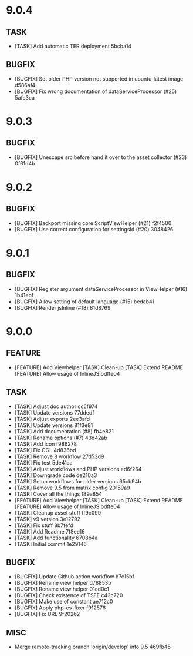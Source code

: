 # 9.0.4

## TASK

- [TASK] Add automatic TER deployment 5bcba14

## BUGFIX

- [BUGFIX] Set older PHP version not supported in ubuntu-latest image d586af4
- [BUGFIX] Fix wrong documentation of dataServiceProcessor (#25) 5afc3ca

# 9.0.3

## BUGFIX

- [BUGFIX] Unescape src before hand it over to the asset collector (#23) 0f61d4b

# 9.0.2

## BUGFIX

- [BUGFIX] Backport missing core ScriptViewHelper (#21) f2f4500
- [BUGFIX] Use correct configuration for settingsId (#20) 3048426

# 9.0.1

## BUGFIX

- [BUGFIX] Register argument dataServiceProcessor in ViewHelper (#16) 1b41ebf
- [BUGFIX] Allow setting of default language (#15) bedab41
- [BUGFIX] Render jsInline (#18) 81d8769

# 9.0.0

## FEATURE

- [FEATURE] Add Viewhelper [TASK] Clean-up [TASK] Extend README [FEATURE] Allow usage of InlineJS bdffe04

## TASK

- [TASK] Adjust doc author cc5f974
- [TASK] Update versions 77ddedf
- [TASK] Adjust exports 2ee3afd
- [TASK] Update versions 81f3e81
- [TASK] Add documentation (#8) fb4e821
- [TASK] Rename options (#7) 43d42ab
- [TASK] Add icon f986278
- [TASK] Fix CGL 4d836bd
- [TASK] Remove 8 workflow 27d53d9
- [TASK] Fix test 5de41aa
- [TASK] Adjust workflows and PHP versions ed6f264
- [TASK] Downgrade code de210a3
- [TASK] Setup workflows for older versions 65cb94b
- [TASK] Remove 9.5 from matrix config 20159a9
- [TASK] Cover all the things f89a854
- [FEATURE] Add Viewhelper [TASK] Clean-up [TASK] Extend README [FEATURE] Allow usage of InlineJS bdffe04
- [TASK] Cleanup asset stuff ff9c099
- [TASK] v9 version 3e12792
- [TASK] Fix stuff 8b7fefd
- [TASK] Add Readme 7f8ee16
- [TASK] Add functionality 6708b4a
- [TASK] Initial commit 1e29146

## BUGFIX

- [BUGFIX] Update Github action workflow b7c15bf
- [BUGFIX] Rename view helper d78853b
- [BUGFIX] Rename view helper 01cd0c1
- [BUGFIX] Check existence of TSFE c43c720
- [BUGFIX] Make use of constant ae712c0
- [BUGFIX] Apply php-cs-fixer f912576
- [BUGFIX] Fix URL 9f20262

## MISC

- Merge remote-tracking branch 'origin/develop' into 9.5 469fb45

